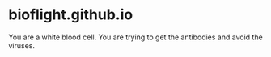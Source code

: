 # bioflight.github.io
You are a white blood cell. You are trying to get the antibodies and avoid the viruses.
